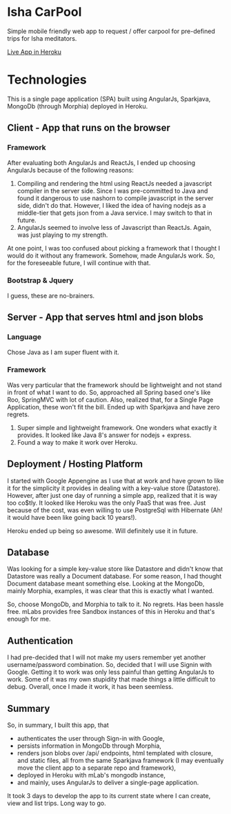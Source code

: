 # Isha CarPool
Simple mobile friendly web app to request / offer carpool for pre-defined trips for Isha meditators.

[Live App in Heroku](https://isha-carpool.herokuapp.com)


# Technologies
This is a single page application (SPA) built using AngularJs, Sparkjava, MongoDb (through Morphia) deployed in Heroku.

## Client - App that runs on the browser

### Framework
After evaluating both AngularJs and ReactJs, I ended up choosing AngularJs because of the following reasons:

1. Compiling and rendering the html using ReactJs needed a javascript compiler in the server side. Since I was pre-committed to Java and found it dangerous to use nashorn to compile javascript in the server side, didn't do that. However, I liked the idea of having nodejs as a middle-tier that gets json from a Java service. I may switch to that in future.
1. AngularJs seemed to involve less of Javascript than ReactJs. Again, was just playing to my strength.

At one point, I was too confused about picking a framework that I thought I would do it without any framework. Somehow, made AngularJs work. So, for the foreseeable future, I will continue with that.

### Bootstrap &amp; Jquery
I guess, these are no-brainers.

## Server - App that serves html and json blobs
### Language
Chose Java as I am super fluent with it.

### Framework
Was very particular that the framework should be lightweight and not stand in front of what I want to do. So, approached all Spring based one's like Roo, SpringMVC with lot of caution. Also, realized that, for a Single Page Application, these won't fit the bill. Ended up with Sparkjava and have zero regrets.

1. Super simple and lightweight framework. One wonders what exactly it provides. It looked like Java 8's  answer for nodejs + express.
1. Found a way to make it work over Heroku.

## Deployment / Hosting Platform
I started with Google Appengine as I use that at work and have grown to like it for the simplicity it provides in dealing with a key-value store (Datastore). However, after just one day of running a simple app, realized that it is way too co$tly. It looked like Heroku was the only PaaS that was free. Just because of the cost, was even willing to use PostgreSql with Hibernate (Ah! it would have been like going back 10 years!).

Heroku ended up being so awesome. Will definitely use it in future.

## Database
Was looking for a simple key-value store like Datastore and didn't know that Datastore was really a Document database. For some reason, I had thought Document database meant something else. Looking at the MongoDb, mainly Morphia, examples, it was clear that this is exactly what I wanted.

So, choose MongoDb, and Morphia to talk to it. No regrets. Has been hassle free. mLabs provides free Sandbox instances of this in Heroku and that's enough for me.

## Authentication
I had pre-decided that I will not make my users remember yet another username/password combination. So, decided that I will use Signin with Google. Getting it to work was only less painful than getting AngularJs to work. Some of it was my own stupidity that made things a little difficult to debug. Overall, once I made it work, it has been seemless.

## Summary
So, in summary, I built this app, that
* authenticates the user through Sign-in with Google,
* persists information in MongoDb through Morphia,
* renders json blobs over /api/ endpoints, html templated with closure, and static files, all from the same Sparkjava framework (I may eventually move the client app to a separate repo and framework),
* deployed in Heroku with mLab's mongodb instance,
* and mainly, uses AngularJs to deliver a single-page application.

It took 3 days to develop the app to its current state where I can create, view and list trips. Long way to go.
